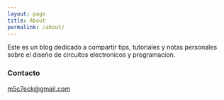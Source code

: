 ```yaml
---
layout: page
title: About
permalink: /about/
---
```


Este es un blog dedicado a compartir tips, tutoriales y notas personales sobre el diseño de circuitos electronicos y programacion.

### Contacto

[m5c7eck@gmail.com](mailto:m5c7eck@gmail.com)
